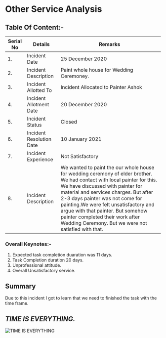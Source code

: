 # Other Service Analysis

## Table Of Content:-

|Serial No|Details| Remarks|
|---|---|--|
|1.|Incident Date|25 December 2020|
|2.|Incident Description|Paint whole house for Wedding Ceremoney.|
|3.|Incident Allotted To|Incident Allocated to Painter Ashok|
|4.|Incident Allotment Date| 20 December 2020|
|5.|Incident Status|Closed|
|6.|Incident Resolution Date|10 January 2021|
|7.|Incident Experience|Not Satisfactory|
|8.|Incident Description|We wanted to paint the our whole house for wedding ceremony of elder brother. We had contact with local painter for this. We have discussed with painter for material and services charges. But after 2-3 days painter was not come for painting.We were felt unsatisfactory and argue with that painter. But somehow painter completed their work after Wedding Ceremony. But we were not satisfied with that.


### Overall Keynotes:-
1. Expected task completion duaration was 11 days.
2. Task Completion duration 20 days.
3. Unprofessional attitude.
4. Overall Unsatisfactory service.

## Summary

Due to this incident I got to learn that we need to finished the task with the time frame. 

## *TIME IS EVERYTHING.*

![TIME IS EVERYTHING](https://cdn.pixabay.com/photo/2017/08/13/05/08/deadline-2636259_960_720.jpg)
